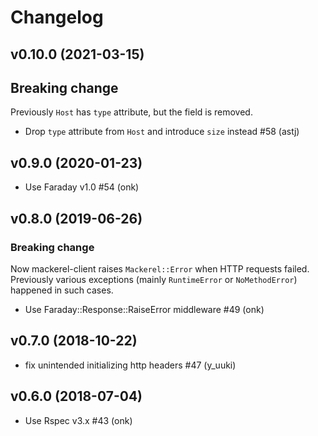 # Changelog

## v0.10.0 (2021-03-15)

## Breaking change

Previously `Host` has `type` attribute, but the field is removed.

* Drop `type` attribute from `Host` and introduce `size` instead #58 (astj)

## v0.9.0 (2020-01-23)

* Use Faraday v1.0 #54 (onk)

## v0.8.0 (2019-06-26)

### Breaking change

Now mackerel-client raises `Mackerel::Error` when HTTP requests failed.
Previously various exceptions (mainly `RuntimeError` or `NoMethodError`) happened in such cases.

* Use Faraday::Response::RaiseError middleware #49 (onk)

## v0.7.0 (2018-10-22)

* fix unintended initializing http headers #47 (y_uuki)

## v0.6.0 (2018-07-04)

* Use Rspec v3.x #43 (onk)

